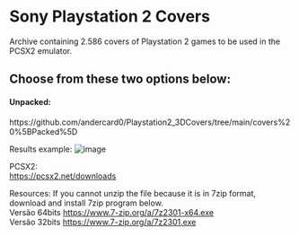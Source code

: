 # Sony Playstation 2 Covers
Archive containing 2.586 covers of Playstation 2 games to be used in the PCSX2 emulator.

<h2>Choose from these two options below:</h2>
<h4>Unpacked:</h4>https://github.com/andercard0/Playstation2_3DCovers/tree/main/covers%20%5BPacked%5D
<br>

Results example:
![image](https://github.com/andercard0/Playstation2_3DCovers/assets/43047877/22aa4a66-fbcc-4d07-848e-5e365b57bac0)

PCSX2:<br>
https://pcsx2.net/downloads

Resources:
If you cannot unzip the file because it is in 7zip format, download and install 7zip program below.
<br> Versão 64bits https://www.7-zip.org/a/7z2301-x64.exe
<br> Versão 32bits https://www.7-zip.org/a/7z2301.exe
